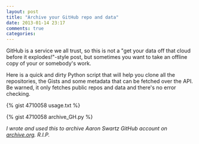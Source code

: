 ```yaml
---
layout: post
title: "Archive your GitHub repo and data"
date: 2013-01-14 23:17
comments: true
categories: 
---
```

GitHub is a service we all trust, so this is not a "get your data off that cloud before it explodes!"-style post,
but sometimes you want to take an offline copy of your or somebody's work.

Here is a quick and dirty Python script that will help you clone all the repositories, the Gists and some metadata
that can be fetched over the API.
Be warned, it only fetches public repos and data and there's no error checking.

{% gist 4710058 usage.txt %}

{% gist 4710058 archive_GH.py %}

_I wrote and used this to archive Aaron Swartz GitHub account on [archive.org](https://archive.org/details/aaronswGHarchive). R.I.P._
